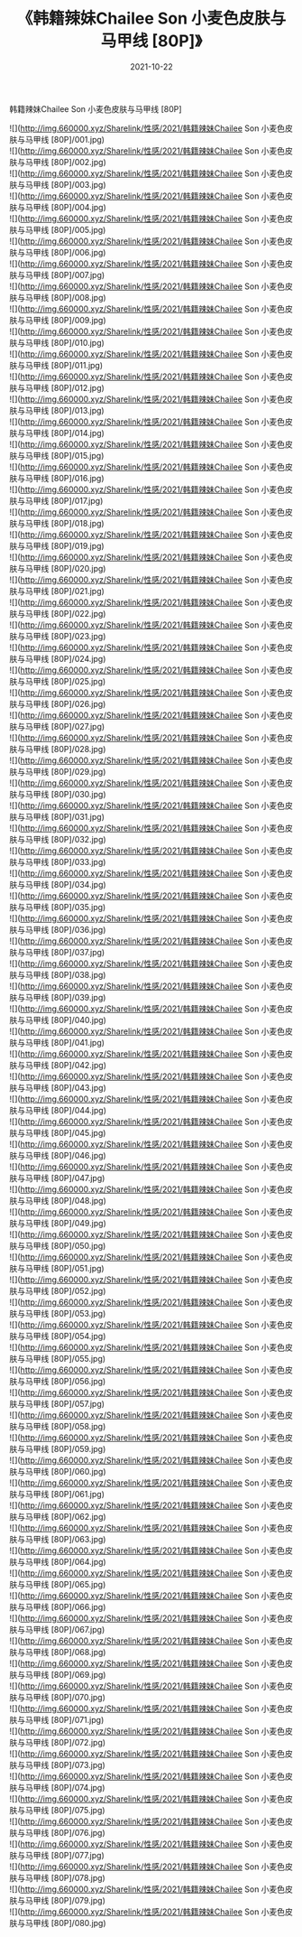 ﻿---
layout: post
title:  《韩籍辣妹Chailee Son 小麦色皮肤与马甲线 [80P]》
date:   2021-10-22
img: http://img.660000.xyz/Sharelink/性感/2021/韩籍辣妹Chailee Son 小麦色皮肤与马甲线 [80P]/000.jpg
categories: [美女, 清纯, 唯美]
---

韩籍辣妹Chailee Son 小麦色皮肤与马甲线 [80P]

  ![](http://img.660000.xyz/Sharelink/性感/2021/韩籍辣妹Chailee Son 小麦色皮肤与马甲线 [80P]/001.jpg) <br> ![](http://img.660000.xyz/Sharelink/性感/2021/韩籍辣妹Chailee Son 小麦色皮肤与马甲线 [80P]/002.jpg) <br> ![](http://img.660000.xyz/Sharelink/性感/2021/韩籍辣妹Chailee Son 小麦色皮肤与马甲线 [80P]/003.jpg) <br> ![](http://img.660000.xyz/Sharelink/性感/2021/韩籍辣妹Chailee Son 小麦色皮肤与马甲线 [80P]/004.jpg) <br> ![](http://img.660000.xyz/Sharelink/性感/2021/韩籍辣妹Chailee Son 小麦色皮肤与马甲线 [80P]/005.jpg) <br> ![](http://img.660000.xyz/Sharelink/性感/2021/韩籍辣妹Chailee Son 小麦色皮肤与马甲线 [80P]/006.jpg) <br> ![](http://img.660000.xyz/Sharelink/性感/2021/韩籍辣妹Chailee Son 小麦色皮肤与马甲线 [80P]/007.jpg) <br> ![](http://img.660000.xyz/Sharelink/性感/2021/韩籍辣妹Chailee Son 小麦色皮肤与马甲线 [80P]/008.jpg) <br> ![](http://img.660000.xyz/Sharelink/性感/2021/韩籍辣妹Chailee Son 小麦色皮肤与马甲线 [80P]/009.jpg) <br> ![](http://img.660000.xyz/Sharelink/性感/2021/韩籍辣妹Chailee Son 小麦色皮肤与马甲线 [80P]/010.jpg) <br> ![](http://img.660000.xyz/Sharelink/性感/2021/韩籍辣妹Chailee Son 小麦色皮肤与马甲线 [80P]/011.jpg) <br> ![](http://img.660000.xyz/Sharelink/性感/2021/韩籍辣妹Chailee Son 小麦色皮肤与马甲线 [80P]/012.jpg) <br> ![](http://img.660000.xyz/Sharelink/性感/2021/韩籍辣妹Chailee Son 小麦色皮肤与马甲线 [80P]/013.jpg) <br> ![](http://img.660000.xyz/Sharelink/性感/2021/韩籍辣妹Chailee Son 小麦色皮肤与马甲线 [80P]/014.jpg) <br> ![](http://img.660000.xyz/Sharelink/性感/2021/韩籍辣妹Chailee Son 小麦色皮肤与马甲线 [80P]/015.jpg) <br> ![](http://img.660000.xyz/Sharelink/性感/2021/韩籍辣妹Chailee Son 小麦色皮肤与马甲线 [80P]/016.jpg) <br> ![](http://img.660000.xyz/Sharelink/性感/2021/韩籍辣妹Chailee Son 小麦色皮肤与马甲线 [80P]/017.jpg) <br> ![](http://img.660000.xyz/Sharelink/性感/2021/韩籍辣妹Chailee Son 小麦色皮肤与马甲线 [80P]/018.jpg) <br> ![](http://img.660000.xyz/Sharelink/性感/2021/韩籍辣妹Chailee Son 小麦色皮肤与马甲线 [80P]/019.jpg) <br> ![](http://img.660000.xyz/Sharelink/性感/2021/韩籍辣妹Chailee Son 小麦色皮肤与马甲线 [80P]/020.jpg) <br> ![](http://img.660000.xyz/Sharelink/性感/2021/韩籍辣妹Chailee Son 小麦色皮肤与马甲线 [80P]/021.jpg) <br> ![](http://img.660000.xyz/Sharelink/性感/2021/韩籍辣妹Chailee Son 小麦色皮肤与马甲线 [80P]/022.jpg) <br> ![](http://img.660000.xyz/Sharelink/性感/2021/韩籍辣妹Chailee Son 小麦色皮肤与马甲线 [80P]/023.jpg) <br> ![](http://img.660000.xyz/Sharelink/性感/2021/韩籍辣妹Chailee Son 小麦色皮肤与马甲线 [80P]/024.jpg) <br> ![](http://img.660000.xyz/Sharelink/性感/2021/韩籍辣妹Chailee Son 小麦色皮肤与马甲线 [80P]/025.jpg) <br> ![](http://img.660000.xyz/Sharelink/性感/2021/韩籍辣妹Chailee Son 小麦色皮肤与马甲线 [80P]/026.jpg) <br> ![](http://img.660000.xyz/Sharelink/性感/2021/韩籍辣妹Chailee Son 小麦色皮肤与马甲线 [80P]/027.jpg) <br> ![](http://img.660000.xyz/Sharelink/性感/2021/韩籍辣妹Chailee Son 小麦色皮肤与马甲线 [80P]/028.jpg) <br> ![](http://img.660000.xyz/Sharelink/性感/2021/韩籍辣妹Chailee Son 小麦色皮肤与马甲线 [80P]/029.jpg) <br> ![](http://img.660000.xyz/Sharelink/性感/2021/韩籍辣妹Chailee Son 小麦色皮肤与马甲线 [80P]/030.jpg) <br> ![](http://img.660000.xyz/Sharelink/性感/2021/韩籍辣妹Chailee Son 小麦色皮肤与马甲线 [80P]/031.jpg) <br> ![](http://img.660000.xyz/Sharelink/性感/2021/韩籍辣妹Chailee Son 小麦色皮肤与马甲线 [80P]/032.jpg) <br> ![](http://img.660000.xyz/Sharelink/性感/2021/韩籍辣妹Chailee Son 小麦色皮肤与马甲线 [80P]/033.jpg) <br> ![](http://img.660000.xyz/Sharelink/性感/2021/韩籍辣妹Chailee Son 小麦色皮肤与马甲线 [80P]/034.jpg) <br> ![](http://img.660000.xyz/Sharelink/性感/2021/韩籍辣妹Chailee Son 小麦色皮肤与马甲线 [80P]/035.jpg) <br> ![](http://img.660000.xyz/Sharelink/性感/2021/韩籍辣妹Chailee Son 小麦色皮肤与马甲线 [80P]/036.jpg) <br> ![](http://img.660000.xyz/Sharelink/性感/2021/韩籍辣妹Chailee Son 小麦色皮肤与马甲线 [80P]/037.jpg) <br> ![](http://img.660000.xyz/Sharelink/性感/2021/韩籍辣妹Chailee Son 小麦色皮肤与马甲线 [80P]/038.jpg) <br> ![](http://img.660000.xyz/Sharelink/性感/2021/韩籍辣妹Chailee Son 小麦色皮肤与马甲线 [80P]/039.jpg) <br> ![](http://img.660000.xyz/Sharelink/性感/2021/韩籍辣妹Chailee Son 小麦色皮肤与马甲线 [80P]/040.jpg) <br> ![](http://img.660000.xyz/Sharelink/性感/2021/韩籍辣妹Chailee Son 小麦色皮肤与马甲线 [80P]/041.jpg) <br> ![](http://img.660000.xyz/Sharelink/性感/2021/韩籍辣妹Chailee Son 小麦色皮肤与马甲线 [80P]/042.jpg) <br> ![](http://img.660000.xyz/Sharelink/性感/2021/韩籍辣妹Chailee Son 小麦色皮肤与马甲线 [80P]/043.jpg) <br> ![](http://img.660000.xyz/Sharelink/性感/2021/韩籍辣妹Chailee Son 小麦色皮肤与马甲线 [80P]/044.jpg) <br> ![](http://img.660000.xyz/Sharelink/性感/2021/韩籍辣妹Chailee Son 小麦色皮肤与马甲线 [80P]/045.jpg) <br> ![](http://img.660000.xyz/Sharelink/性感/2021/韩籍辣妹Chailee Son 小麦色皮肤与马甲线 [80P]/046.jpg) <br> ![](http://img.660000.xyz/Sharelink/性感/2021/韩籍辣妹Chailee Son 小麦色皮肤与马甲线 [80P]/047.jpg) <br> ![](http://img.660000.xyz/Sharelink/性感/2021/韩籍辣妹Chailee Son 小麦色皮肤与马甲线 [80P]/048.jpg) <br> ![](http://img.660000.xyz/Sharelink/性感/2021/韩籍辣妹Chailee Son 小麦色皮肤与马甲线 [80P]/049.jpg) <br> ![](http://img.660000.xyz/Sharelink/性感/2021/韩籍辣妹Chailee Son 小麦色皮肤与马甲线 [80P]/050.jpg) <br> ![](http://img.660000.xyz/Sharelink/性感/2021/韩籍辣妹Chailee Son 小麦色皮肤与马甲线 [80P]/051.jpg) <br> ![](http://img.660000.xyz/Sharelink/性感/2021/韩籍辣妹Chailee Son 小麦色皮肤与马甲线 [80P]/052.jpg) <br> ![](http://img.660000.xyz/Sharelink/性感/2021/韩籍辣妹Chailee Son 小麦色皮肤与马甲线 [80P]/053.jpg) <br> ![](http://img.660000.xyz/Sharelink/性感/2021/韩籍辣妹Chailee Son 小麦色皮肤与马甲线 [80P]/054.jpg) <br> ![](http://img.660000.xyz/Sharelink/性感/2021/韩籍辣妹Chailee Son 小麦色皮肤与马甲线 [80P]/055.jpg) <br> ![](http://img.660000.xyz/Sharelink/性感/2021/韩籍辣妹Chailee Son 小麦色皮肤与马甲线 [80P]/056.jpg) <br> ![](http://img.660000.xyz/Sharelink/性感/2021/韩籍辣妹Chailee Son 小麦色皮肤与马甲线 [80P]/057.jpg) <br> ![](http://img.660000.xyz/Sharelink/性感/2021/韩籍辣妹Chailee Son 小麦色皮肤与马甲线 [80P]/058.jpg) <br> ![](http://img.660000.xyz/Sharelink/性感/2021/韩籍辣妹Chailee Son 小麦色皮肤与马甲线 [80P]/059.jpg) <br> ![](http://img.660000.xyz/Sharelink/性感/2021/韩籍辣妹Chailee Son 小麦色皮肤与马甲线 [80P]/060.jpg) <br> ![](http://img.660000.xyz/Sharelink/性感/2021/韩籍辣妹Chailee Son 小麦色皮肤与马甲线 [80P]/061.jpg) <br> ![](http://img.660000.xyz/Sharelink/性感/2021/韩籍辣妹Chailee Son 小麦色皮肤与马甲线 [80P]/062.jpg) <br> ![](http://img.660000.xyz/Sharelink/性感/2021/韩籍辣妹Chailee Son 小麦色皮肤与马甲线 [80P]/063.jpg) <br> ![](http://img.660000.xyz/Sharelink/性感/2021/韩籍辣妹Chailee Son 小麦色皮肤与马甲线 [80P]/064.jpg) <br> ![](http://img.660000.xyz/Sharelink/性感/2021/韩籍辣妹Chailee Son 小麦色皮肤与马甲线 [80P]/065.jpg) <br> ![](http://img.660000.xyz/Sharelink/性感/2021/韩籍辣妹Chailee Son 小麦色皮肤与马甲线 [80P]/066.jpg) <br> ![](http://img.660000.xyz/Sharelink/性感/2021/韩籍辣妹Chailee Son 小麦色皮肤与马甲线 [80P]/067.jpg) <br> ![](http://img.660000.xyz/Sharelink/性感/2021/韩籍辣妹Chailee Son 小麦色皮肤与马甲线 [80P]/068.jpg) <br> ![](http://img.660000.xyz/Sharelink/性感/2021/韩籍辣妹Chailee Son 小麦色皮肤与马甲线 [80P]/069.jpg) <br> ![](http://img.660000.xyz/Sharelink/性感/2021/韩籍辣妹Chailee Son 小麦色皮肤与马甲线 [80P]/070.jpg) <br> ![](http://img.660000.xyz/Sharelink/性感/2021/韩籍辣妹Chailee Son 小麦色皮肤与马甲线 [80P]/071.jpg) <br> ![](http://img.660000.xyz/Sharelink/性感/2021/韩籍辣妹Chailee Son 小麦色皮肤与马甲线 [80P]/072.jpg) <br> ![](http://img.660000.xyz/Sharelink/性感/2021/韩籍辣妹Chailee Son 小麦色皮肤与马甲线 [80P]/073.jpg) <br> ![](http://img.660000.xyz/Sharelink/性感/2021/韩籍辣妹Chailee Son 小麦色皮肤与马甲线 [80P]/074.jpg) <br> ![](http://img.660000.xyz/Sharelink/性感/2021/韩籍辣妹Chailee Son 小麦色皮肤与马甲线 [80P]/075.jpg) <br> ![](http://img.660000.xyz/Sharelink/性感/2021/韩籍辣妹Chailee Son 小麦色皮肤与马甲线 [80P]/076.jpg) <br> ![](http://img.660000.xyz/Sharelink/性感/2021/韩籍辣妹Chailee Son 小麦色皮肤与马甲线 [80P]/077.jpg) <br> ![](http://img.660000.xyz/Sharelink/性感/2021/韩籍辣妹Chailee Son 小麦色皮肤与马甲线 [80P]/078.jpg) <br> ![](http://img.660000.xyz/Sharelink/性感/2021/韩籍辣妹Chailee Son 小麦色皮肤与马甲线 [80P]/079.jpg) <br> ![](http://img.660000.xyz/Sharelink/性感/2021/韩籍辣妹Chailee Son 小麦色皮肤与马甲线 [80P]/080.jpg) <br>